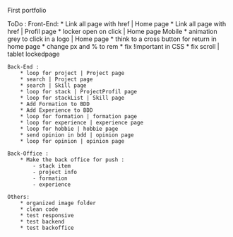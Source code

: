 First portfolio

ToDo :
    Front-End:
        * Link all page with href | Home page 
        * Link all page with href | Profil page 
        * locker open on click | Home page Mobile
        * animation grey to click in a logo | Home page
        * think to a cross button for return in home page
        * change px and % to rem 
        * fix !important in CSS
        * fix scroll | tablet lockedpage
    
    Back-End :
        * loop for project | Project page
        * search | Project page 
        * search | Skill page 
        * loop for stack | ProjectProfil page
        * loop for stackList | Skill page
        * Add Formation to BDD  
        * Add Experience to BDD  
        * loop for formation | formation page
        * loop for experience | experience page
        * loop for hobbie | hobbie page
        * send opinion in bdd | opinion page
        * loop for opinion | opinion page

    Back-Office : 
        * Make the back office for push :
            - stack item
            - project info 
            - formation 
            - experience
        
    Others: 
        * organized image folder
        * clean code 
        * test responsive
        * test backend
        * test backoffice
